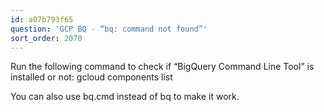 ```yaml
---
id: a07b793f65
question: 'GCP BQ - “bq: command not found”'
sort_order: 2070
---
```


Run the following command to check if “BigQuery Command Line Tool” is installed or not: gcloud components list

You can also use bq.cmd instead of bq to make it work.

